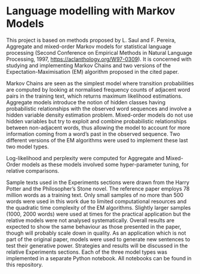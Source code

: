 # Language modelling with Markov Models

This project is based on methods proposed by L. Saul and F. Pereira, Aggregate and mixed-order
Markov models for statistical language processing (Second Conference on Empirical Methods in
Natural Language Processing, 1997, https://aclanthology.org/W97-0309). It is concerned
with studying and implementing Markov Chains and two versions of the Expectation-Maximisation
(EM) algorithm proposed in the cited paper.

Markov Chains are seen as the simplest model where
transition probabilities are computed by looking at normalised frequency counts of adjacent word
pairs in the training text, which returns maximum likelihood estimations. Aggregate models introduce
the notion of hidden classes having probabilistic relationships with the observed word sequences
and involve a hidden variable density estimation problem. Mixed-order models do not use hidden
variables but try to exploit and combine probabilistic relationships between non-adjacent words, thus
allowing the model to account for more information coming from a word’s past in the observed
sequence. Two different versions of the EM algorithms were used to implement these last two model
types.

Log-likelihood and perplexity were computed for Aggregate and Mixed-Order models as these
models involved some hyper-parameter tuning, for relative comparisons.

Sample texts used in the Experiments sections were drawn from the Harry Potter and the Philosopher’s Stone novel. The reference paper employs 78 million words as a training text. Only small
samples of no more than 500 words were used in this work due to limited computational resources and
the quadratic time complexity of the EM algorithms. Slightly larger samples (1000, 2000 words) were
used at times for the practical application but the relative models were not analysed systematically.
Overall results are expected to show the same behaviour as those presented in the paper, though will
probably scale down in quality. As an application which is not part of the original paper, models were
used to generate new sentences to test their generative power. Strategies and results will be discussed
in the relative Experiments sections.
Each of the three model types was implemented in a separate Python notebook. All notebooks can be found in this repository.
